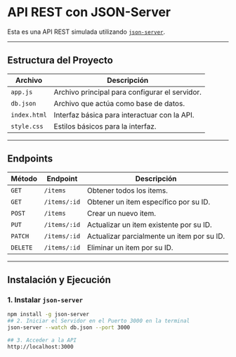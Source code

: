 #  API REST con JSON-Server

Esta es una API REST simulada utilizando [`json-server`](https://www.npmjs.com/package/json-server). 

---

## Estructura del Proyecto

| Archivo      | Descripción                                      |
|--------------|--------------------------------------------------|
| `app.js`     | Archivo principal para configurar el servidor.    |
| `db.json`    | Archivo que actúa como base de datos.             |
| `index.html` | Interfaz básica para interactuar con la API.      |
| `style.css`  | Estilos básicos para la interfaz.                 |

---
## Endpoints

| Método   | Endpoint          | Descripción                                      |
|----------|-------------------|--------------------------------------------------|
| `GET`    | `/items`          | Obtener todos los items.                         |
| `GET`    | `/items/:id`      | Obtener un item específico por su ID.            |
| `POST`   | `/items`          | Crear un nuevo item.                             |
| `PUT`    | `/items/:id`      | Actualizar un item existente por su ID.          |
| `PATCH`  | `/items/:id`      | Actualizar parcialmente un item por su ID.       |
| `DELETE` | `/items/:id`      | Eliminar un item por su ID.                      |
---
## Instalación y Ejecución

### 1. Instalar `json-server`

```bash
npm install -g json-server
## 2. Iniciar el Servidor en el Puerto 3000 en la terminal
json-server --watch db.json --port 3000 

## 3. Acceder a la API
http://localhost:3000

